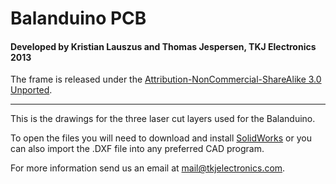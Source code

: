 # Balanduino PCB
#### Developed by Kristian Lauszus and Thomas Jespersen, TKJ Electronics 2013

The frame is released under the [Attribution-NonCommercial-ShareAlike 3.0 Unported](http://creativecommons.org/licenses/by-nc-sa/3.0/).
_________

This is the drawings for the three laser cut layers used for the Balanduino.

To open the files you will need to download and install [SolidWorks](http://www.solidworks.com/) or you can also import the .DXF file into any preferred CAD program.

For more information send us an email at <mail@tkjelectronics.com>.